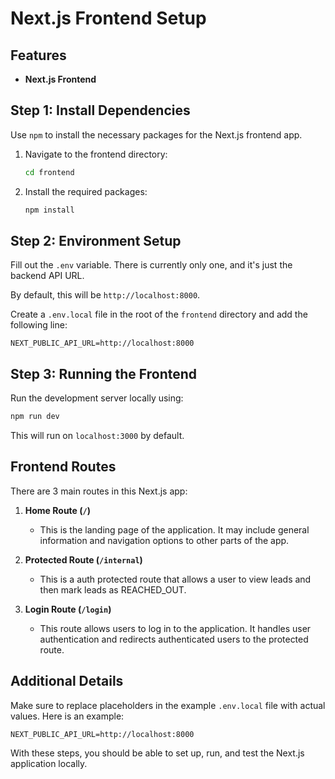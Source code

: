 
# Next.js Frontend Setup

## Features

- **Next.js Frontend**

## Step 1: Install Dependencies

Use `npm` to install the necessary packages for the Next.js frontend app.

1. Navigate to the frontend directory:
   ```bash
   cd frontend
   ```
2. Install the required packages:
   ```bash
   npm install
   ```

## Step 2: Environment Setup

Fill out the `.env` variable. There is currently only one, and it's just the backend API URL.

By default, this will be `http://localhost:8000`.

Create a `.env.local` file in the root of the `frontend` directory and add the following line:
```
NEXT_PUBLIC_API_URL=http://localhost:8000
```

## Step 3: Running the Frontend

Run the development server locally using:
```bash
npm run dev
```
This will run on `localhost:3000` by default.

## Frontend Routes

There are 3 main routes in this Next.js app:

1. **Home Route (`/`)**
   - This is the landing page of the application. It may include general information and navigation options to other parts of the app.
   
2. **Protected Route (`/internal`)**
   - This is a auth protected route that allows a user to view leads and then mark leads as REACHED_OUT. 

   
3. **Login Route (`/login`)**
   - This route allows users to log in to the application. It handles user authentication and redirects authenticated users to the protected route.

## Additional Details

Make sure to replace placeholders in the example `.env.local` file with actual values. Here is an example:

```
NEXT_PUBLIC_API_URL=http://localhost:8000
```

With these steps, you should be able to set up, run, and test the Next.js application locally.